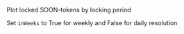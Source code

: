 Plot locked SOON-tokens by locking period

Set `inWeeks` to True for weekly and False for daily resolution